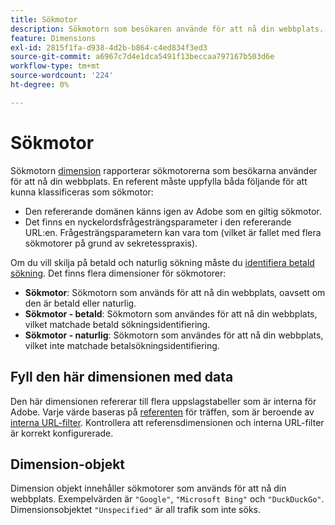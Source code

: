 ```yaml
---
title: Sökmotor
description: Sökmotorn som besökaren använde för att nå din webbplats.
feature: Dimensions
exl-id: 2815f1fa-d938-4d2b-b864-c4ed834f3ed3
source-git-commit: a6967c7d4e1dca5491f13beccaa797167b503d6e
workflow-type: tm+mt
source-wordcount: '224'
ht-degree: 0%

---
```


# Sökmotor

Sökmotorn [dimension](overview.md) rapporterar sökmotorerna som besökarna använder för att nå din webbplats. En referent måste uppfylla båda följande för att kunna klassificeras som sökmotor:

* Den refererande domänen känns igen av Adobe som en giltig sökmotor.
* Det finns en nyckelordsfrågesträngsparameter i den refererande URL:en. Frågesträngsparametern kan vara tom (vilket är fallet med flera sökmotorer på grund av sekretesspraxis).

Om du vill skilja på betald och naturlig sökning måste du [identifiera betald sökning](/help/admin/tools/manage-rs/edit-settings/general/paid-search-detection/paid-search-detection.md). Det finns flera dimensioner för sökmotorer:

* **Sökmotor**: Sökmotorn som används för att nå din webbplats, oavsett om den är betald eller naturlig.
* **Sökmotor - betald**: Sökmotorn som användes för att nå din webbplats, vilket matchade betald sökningsidentifiering.
* **Sökmotor - naturlig**: Sökmotorn som användes för att nå din webbplats, vilket inte matchade betalsökningsidentifiering.

## Fyll den här dimensionen med data

Den här dimensionen refererar till flera uppslagstabeller som är interna för Adobe. Varje värde baseras på [referenten](referrer.md) för träffen, som är beroende av [interna URL-filter](/help/admin/tools/manage-rs/edit-settings/general/internal-url-filter-admin.md). Kontrollera att referensdimensionen och interna URL-filter är korrekt konfigurerade.

## Dimension-objekt

Dimension objekt innehåller sökmotorer som används för att nå din webbplats. Exempelvärden är `"Google"`, `"Microsoft Bing"` och `"DuckDuckGo"`. Dimensionsobjektet `"Unspecified"` är all trafik som inte söks.
